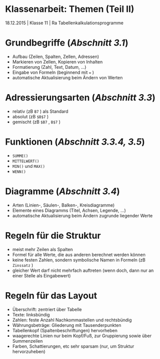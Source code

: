 # Klassenarbeit: Themen (Teil II)
18.12.2015 | Klasse 11 | Ra
Tabellenkalkulationsprogramme

# Grundbegriffe (*Abschnitt 3.1*)

* Aufbau (Zeilen, Spalten, Zellen, Adressen)
* Markieren von Zellen, Kopieren von Inhalten
* Formatierung (Zahl, Text, Datum, ...)
* Eingabe von Formeln (beginnend mit `=` )
* automatische Aktualisierung beim Ändern von Werten

# Adressierungsarten (*Abschnitt 3.3*)

* relativ (zB `B7` ) als Standard
* absolut (zB `$B$7` )
* gemischt (zB `$B7` , `B$7` )

# Funktionen (*Abschnitt 3.3.4, 3.5*)

* `SUMME()` 
* `MITTELWERT()` 
* `MIN()` und `MAX()` 
* `WENN()` 
	
# Diagramme (*Abschnitt 3.4*)
* Arten (Linien-, Säulen-, Balken-, Kreisdiagramme)
* Elemente eines Diagramms (Titel, Achsen, Legende, ...)
* automatische Aktualisierung beim Ändern zugrunde liegender Werte

# Regeln für die Struktur

* meist mehr Zeilen als Spalten
* Formel für alle Werte, die aus anderen berechnet werden können
* keine festen Zahlen, sondern symbolische Namen in Formeln (zB `Zinssatz` )
* gleicher Wert darf nicht mehrfach auftreten (wenn doch, dann nur an einer Stelle als Eingabewert)

# Regeln für das Layout

* Überschrift: zentriert über Tabelle
* Texte: linksbündig
* Zahlen: feste Anzahl Nachkommastellen und rechtsbündig
* Währungsbeträge: Gliederung mit Tausenderpunkten
* Tabellenkopf (Spaltenbeschriftungen) hervorheben
* waagerechte Linien nur beim Kopf/Fuß, zur Gruppierung sowie über Summenzeilen
* Farben, Schattierungen, etc sehr sparsam (nur, um Struktur hervorzuheben)